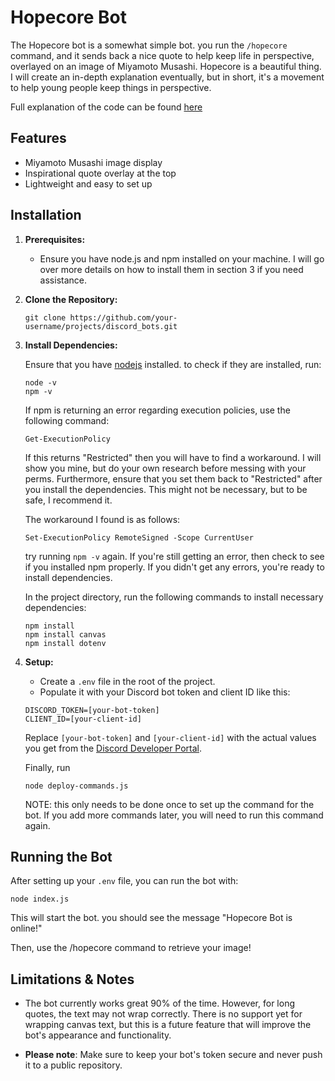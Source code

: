 # Hopecore Bot

The Hopecore bot is a somewhat simple bot. you run the ```/hopecore``` command, and it sends back a nice quote to help keep life in perspective, overlayed on an image of Miyamoto Musashi. Hopecore is a beautiful thing. I will create an in-depth explanation eventually, but in short, it's a movement to help young people keep things in perspective.

Full explanation of the code can be found [here](code_explanation.md)

## Features

- Miyamoto Musashi image display
- Inspirational quote overlay at the top
- Lightweight and easy to set up

## Installation

1. **Prerequisites:**
   - Ensure you have node.js and npm installed on your machine. I will go over more details on how to install them in section 3 if you need assistance.

2. **Clone the Repository:**

   ```
   git clone https://github.com/your-username/projects/discord_bots.git
   ```

3. **Install Dependencies:**

   Ensure that you have [nodejs](https://nodejs.org) installed. to check if they are installed, run:
   ```
   node -v
   npm -v
   ```

   If npm is returning an error regarding execution policies, use the following command:

   ```
   Get-ExecutionPolicy
   ```
   
   If this returns "Restricted" then you will have to find a workaround. I will show you mine, but do your own research before messing with your perms. Furthermore, ensure that you set them back to "Restricted" after you install the dependencies. This might not be necessary, but to be safe, I recommend it.

   The workaround I found is as follows:

   ```
   Set-ExecutionPolicy RemoteSigned -Scope CurrentUser
   ```

   try running ```npm -v``` again. If you're still getting an error, then check to see if you installed npm properly. If you didn't get any errors, you're ready to install dependencies.

   In the project directory, run the following commands to install necessary dependencies:

   ```
   npm install
   npm install canvas
   npm install dotenv
   ```

4. **Setup:**
   - Create a `.env` file in the root of the project.
   - Populate it with your Discord bot token and client ID like this:

   ```
   DISCORD_TOKEN=[your-bot-token]
   CLIENT_ID=[your-client-id]
   ```

   Replace `[your-bot-token]` and `[your-client-id]` with the actual values you get from the [Discord Developer Portal](https://discord.com/developers/applications).

   Finally, run
   ```
   node deploy-commands.js 
   ```
   NOTE: this only needs to be done once to set up the command for the bot. If you add more commands later, you will need to run this command again.

## Running the Bot

After setting up your `.env` file, you can run the bot with:

```
node index.js
```

This will start the bot. you should see the message "Hopecore Bot is online!" 

Then, use the /hopecore command to retrieve your image!

## Limitations & Notes

- The bot currently works great 90% of the time. However, for long quotes, the text may not wrap correctly. There is no support yet for wrapping canvas text, but this is a future feature that will improve the bot's appearance and functionality.
  
- **Please note**: Make sure to keep your bot's token secure and never push it to a public repository.
